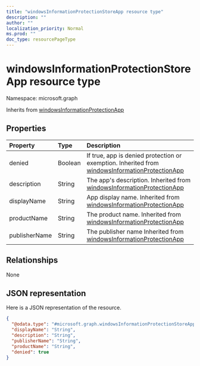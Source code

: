 ```yaml
---
title: "windowsInformationProtectionStoreApp resource type"
description: ""
author: ""
localization_priority: Normal
ms.prod: ""
doc_type: resourcePageType
---
```


# windowsInformationProtectionStoreApp resource type


Namespace: microsoft.graph




Inherits from [windowsInformationProtectionApp](../resources/windowsinformationprotectionapp.md)

## Properties
|Property|Type|Description|
|:---|:---|:---|
|denied|Boolean|If true, app is denied protection or exemption. Inherited from [windowsInformationProtectionApp](../resources/windowsinformationprotectionapp.md)|
|description|String|The app's description. Inherited from [windowsInformationProtectionApp](../resources/windowsinformationprotectionapp.md)|
|displayName|String|App display name. Inherited from [windowsInformationProtectionApp](../resources/windowsinformationprotectionapp.md)|
|productName|String|The product name. Inherited from [windowsInformationProtectionApp](../resources/windowsinformationprotectionapp.md)|
|publisherName|String|The publisher name Inherited from [windowsInformationProtectionApp](../resources/windowsinformationprotectionapp.md)|

## Relationships
None

## JSON representation
Here is a JSON representation of the resource.
<!-- {
  "blockType": "resource",
  "@odata.type": "microsoft.graph.windowsInformationProtectionStoreApp"
}
-->
``` json
{
  "@odata.type": "#microsoft.graph.windowsInformationProtectionStoreApp",
  "displayName": "String",
  "description": "String",
  "publisherName": "String",
  "productName": "String",
  "denied": true
}
```

